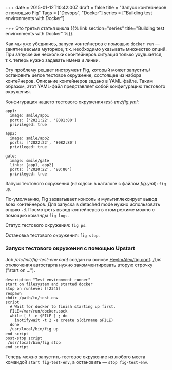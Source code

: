 +++
date = 2015-01-12T10:42:00Z
draft = false
title = "Запуск контейнеров с помощью Fig"
Tags = ["Devops", "Docker"]
series = ["Building test environments with Docker"]

+++
Это третья статья цикла {{% link section="series" title="Building test environments with Docker" %}}.

Как мы уже убедились, запуск контейнеров с помощью ```docker run``` — занятие весьма муторное, т.к. необходимо указывать множество опций. При запуске же нескольких контейнеров ситуация только ухудшается, т.к. теперь нужно задавать имена и линки.

Эту проблему решает инструмент [Fig](http://www.fig.sh/), который может запустить/остановить целое тестовое окружение, состоящее из набора контейнеров. Описание контейнеров задано в YAML-файле. Таким образом, этот YAML-файл представляет собой конфигурацию тестового окружения.

Конфигурация нашего тестового окружения *test-env/fig.yml*:
```
app1:
  image: smile/app1
  ports: ['2021:22', '8081:80']
  privileged: true

app2:
  image: smile/app2
  ports: ['2022:22', '8082:80']
  privileged: true

gate:
  image: smile/gate
  links: [app1, app2]
  ports: ['2020:22', '80:80']
  privileged: true
```

Запуск тестового окружения (находясь в каталоге с файлом *fig.yml*): ```fig up```.

По-умолчанию, Fig захватывает консоль и мультиплексирует вывод всех контейнеров. Для запуска в detached mode нужно использовать опцию ```-d```. Посмотреть вывод контейнеров в этом режиме можно с помощью команды ```fig logs```.

Статус тестового окружения: ```fig ps```.

Остановка тестового окружения: ```fig stop```.

### Запуск тестового окружения с помощью Upstart

Job */etc/init/fig-test-env.conf* создан на основе [HeyImAlex/fig.conf](https://gist.github.com/HeyImAlex/9649374). Для отключения автостарта нужно закомментировать вторую строчку ("start on ...").
```
description "Test environment runner"
start on filesystem and started docker
stop on runlevel [!2345]
respawn
chdir /path/to/test-env
script
  # Wait for docker to finish starting up first.
  FILE=/var/run/docker.sock
  while [ ! -e $FILE ] ; do
    inotifywait -t 2 -e create $(dirname $FILE)
  done
  /usr/local/bin/fig up
end script
post-stop script
 /usr/local/bin/fig stop
end script
```

Теперь можно запустить тестовое окружение из любого места командой ```start fig-test-env```, а остановить — ```stop fig-test-env```.
